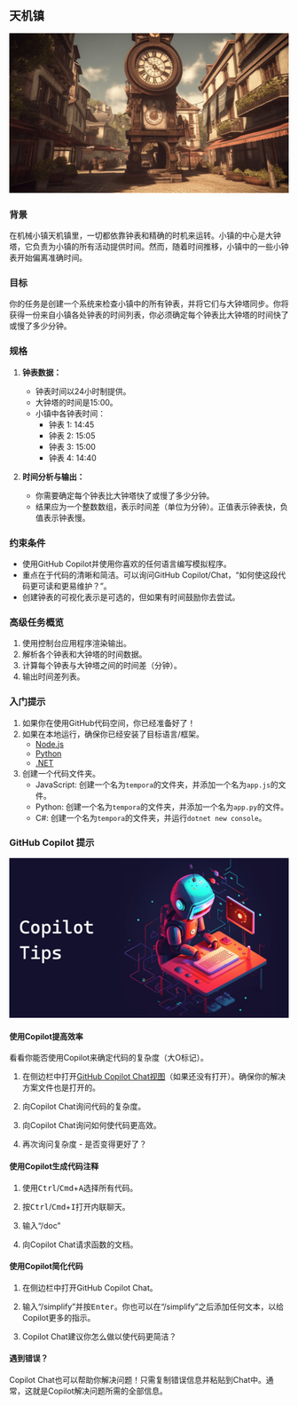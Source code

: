 ## 天机镇

<a href="#">
    <img src="/Images/tempora-clocks.jpg"  style="width: 830px" />
</a>

### 背景

在机械小镇天机镇里，一切都依靠钟表和精确的时机来运转。小镇的中心是大钟塔，它负责为小镇的所有活动提供时间。然而，随着时间推移，小镇中的一些小钟表开始偏离准确时间。

### 目标

你的任务是创建一个系统来检查小镇中的所有钟表，并将它们与大钟塔同步。你将获得一份来自小镇各处钟表的时间列表，你必须确定每个钟表比大钟塔的时间快了或慢了多少分钟。

### 规格

1. **钟表数据：**
    - 钟表时间以24小时制提供。
    - 大钟塔的时间是15:00。
    - 小镇中各钟表时间：
        - 钟表 1: 14:45
        - 钟表 2: 15:05
        - 钟表 3: 15:00
        - 钟表 4: 14:40

2. **时间分析与输出：**
    - 你需要确定每个钟表比大钟塔快了或慢了多少分钟。
    - 结果应为一个整数数组，表示时间差（单位为分钟）。正值表示钟表快，负值表示钟表慢。

### 约束条件

- 使用GitHub Copilot并使用你喜欢的任何语言编写模拟程序。
- 重点在于代码的清晰和简洁。可以询问GitHub Copilot/Chat，“如何使这段代码更可读和更易维护？”。
- 创建钟表的可视化表示是可选的，但如果有时间鼓励你去尝试。

### 高级任务概览

1. 使用控制台应用程序渲染输出。
1. 解析各个钟表和大钟塔的时间数据。
1. 计算每个钟表与大钟塔之间的时间差（分钟）。
1. 输出时间差列表。

### 入门提示

1. 如果你在使用GitHub代码空间，你已经准备好了！
1. 如果在本地运行，确保你已经安装了目标语言/框架。
    - [Node.js](https://nodejs.org)
    - [Python](https://www.python.org/downloads/)
    - [.NET](https://dot.net)
1. 创建一个代码文件夹。
    - JavaScript: 创建一个名为`tempora`的文件夹，并添加一个名为`app.js`的文件。
    - Python: 创建一个名为`tempora`的文件夹，并添加一个名为`app.py`的文件。
    - C#: 创建一个名为`tempora`的文件夹，并运行`dotnet new console`。

### GitHub Copilot 提示

<a href="#">
    <img src="/Images/copilot-tips.jpg"  style="width: 830px" />
</a>

#### 使用Copilot提高效率

看看你能否使用Copilot来确定代码的复杂度（大O标记）。

1. 在侧边栏中打开[GitHub Copilot Chat视图](https://docs.github.com/en/copilot/github-copilot-chat/using-github-copilot-chat#asking-your-first-question)（如果还没有打开）。确保你的解决方案文件也是打开的。

1. 向Copilot Chat询问代码的复杂度。

1. 向Copilot Chat询问如何使代码更高效。

1. 再次询问复杂度 - 是否变得更好了？

#### 使用Copilot生成代码注释

1. 使用<kbd>Ctrl</kbd>/<kbd>Cmd</kbd>+<kbd>A</kbd>选择所有代码。

1. 按<kbd>Ctrl</kbd>/<kbd>Cmd</kbd>+<kbd>I</kbd>打开内联聊天。

1. 输入“/doc”

1. 向Copilot Chat请求函数的文档。

#### 使用Copilot简化代码

1. 在侧边栏中打开GitHub Copilot Chat。

1. 输入“/simplify”并按<kbd>Enter</kbd>。你也可以在“/simplify”之后添加任何文本，以给Copilot更多的指示。

1. Copilot Chat建议你怎么做以使代码更简洁？

#### 遇到错误？

Copilot Chat也可以帮助你解决问题！只需复制错误信息并粘贴到Chat中。通常，这就是Copilot解决问题所需的全部信息。